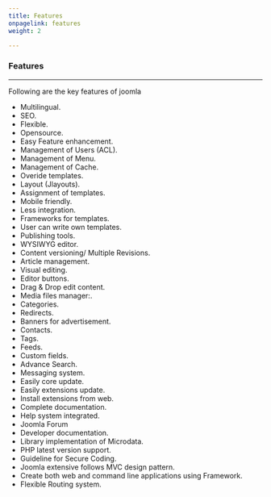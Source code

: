 ```yaml
---
title: Features
onpagelink: features
weight: 2

---
```


### Features
--------

Following are the key features of joomla

- Multilingual.
- SEO.
- Flexible.
- Opensource.
- Easy Feature enhancement.
- Management of Users (ACL).
- Management of Menu.
- Management of Cache.
- Overide templates.
- Layout (Jlayouts).
- Assignment of templates.
- Mobile friendly.
- Less integration.
- Frameworks for templates.
- User can write own templates.
- Publishing tools.
- WYSIWYG editor.
- Content versioning/ Multiple Revisions.
- Article management.
- Visual editing.
- Editor buttons.
- Drag &amp; Drop edit content.
- Media files manager:.
- Categories.
- Redirects.
- Banners for advertisement.
- Contacts.
- Tags.
- Feeds.
- Custom fields.
- Advance Search.
- Messaging system.
- Easily core update.
- Easily extensions update.
- Install extensions from web.
- Complete documentation.
- Help system integrated.
- Joomla Forum
- Developer documentation.
- Library implementation of Microdata.
- PHP latest version support.
- Guideline for Secure Coding.
- Joomla extensive follows MVC design pattern.
- Create both web and command line applications using Framework.
- Flexible Routing system.
 
